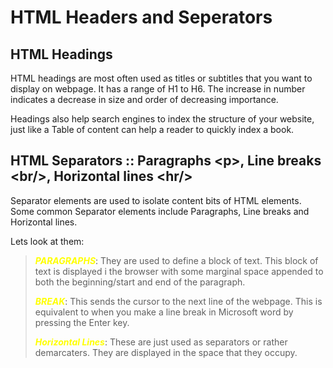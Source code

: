 # HTML Headers and Seperators

## HTML Headings
<p>HTML headings are most often used as titles or subtitles that you want to display on webpage. It has a range of H1 to H6. The increase in number indicates a decrease in size and order of decreasing importance.</p>

<p>Headings also help search engines to index the structure of your website, just like a Table of content can help a reader to quickly index a book.</p>

## HTML Separators :: Paragraphs &lt;p&gt;, Line breaks &lt;br/&gt;, Horizontal lines &lt;hr/&gt;

<p>Separator elements are used to isolate content bits of HTML elements. Some common Separator elements include Paragraphs, Line breaks and Horizontal lines.</p>

Lets look at them:<br/>
><p><em  style='color:yellow;font-weight:bold'>PARAGRAPHS</em>: They are used to define a block of text. This block of text is displayed i the browser with some marginal space appended to both the beginning/start and end of the paragraph.</p>
><p><i style='color:yellow;font-weight:bold'>BREAK</i>: This sends the cursor to the next line of the webpage. This is equivalent to when you make a line break in Microsoft word by pressing the Enter key.</p>
><p><em  style='color:yellow;font-weight:bold'>Horizontal Lines</em>: These are just used as separators or rather demarcaters. They are displayed in the space that they occupy.</p>
